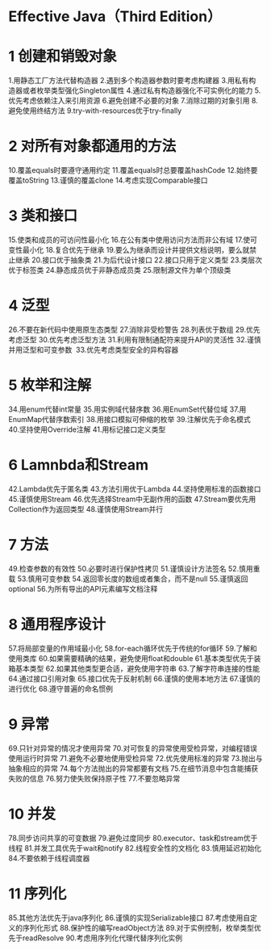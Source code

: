 # Effective Java（Third Edition）


# 1 创建和销毁对象
1.用静态工厂方法代替构造器
2.遇到多个构造器参数时要考虑构建器
3.用私有构造器或者枚举类型强化Singleton属性
4.通过私有构造器强化不可实例化的能力
5.优先考虑依赖注入来引用资源
6.避免创建不必要的对象
7.消除过期的对象引用
8.避免使用终结方法
9.try-with-resources优于try-finally

# 2 对所有对象都通用的方法
10.覆盖equals时要遵守通用约定
11.覆盖equals时总要覆盖hashCode
12.始终要覆盖toString
13.谨慎的覆盖clone
14.考虑实现Comparable接口
# 3 类和接口
15.使类和成员的可访问性最小化
16.在公有类中使用访问方法而非公有域
17.使可变性最小化
18.复合优先于继承
19.要么为继承而设计并提供文档说明，要么就禁止继承
20.接口优于抽象类
21.为后代设计接口
22.接口只用于定义类型
23.类层次优于标签类
24.静态成员优于非静态成员类
25.限制源文件为单个顶级类
# 4 泛型
26.不要在新代码中使用原生态类型
27.消除非受检警告
28.列表优于数组
29.优先考虑泛型
30.优先考虑泛型方法
31.利用有限制通配符来提升API的灵活性
32.谨慎并用泛型和可变参数
​    33.优先考虑类型安全的异构容器
# 5 枚举和注解
34.用enum代替int常量
35.用实例域代替序数
36.用EnumSet代替位域
37.用EnumMap代替序数索引
38.用接口模拟可伸缩的枚举
39.注解优先于命名模式
40.坚持使用Override注解
41.用标记接口定义类型
# 6 Lamnbda和Stream
42.Lambda优先于匿名类
43.方法引用优于Lambda
44.坚持使用标准的函数接口
45.谨慎使用Stream
46.优先选择Stream中无副作用的函数
47.Stream要优先用Collection作为返回类型
48.谨慎使用Stream并行
# 7 方法
49.检查参数的有效性
50.必要时进行保护性拷贝
51.谨慎设计方法签名
52.慎用重载
53.慎用可变参数
54.返回零长度的数组或者集合，而不是null
55.谨慎返回optional
56.为所有导出的API元素编写文档注释
# 8 通用程序设计
57.将局部变量的作用域最小化
58.for-each循环优先于传统的for循环
59.了解和使用类库
60.如果需要精确的结果，避免使用float和double
61.基本类型优先于装箱基本类型
62.如果其他类型更合适，避免使用字符串
63.了解字符串连接的性能
64.通过接口引用对象
65.接口优先于反射机制
66.谨慎的使用本地方法
67.谨慎的进行优化
68.遵守普遍的命名惯例
# 9 异常
69.只针对异常的情况才使用异常
70.对可恢复的异常使用受检异常，对编程错误使用运行时异常
71.避免不必要地使用受检异常
72.优先使用标准的异常
73.抛出与抽象相应的异常
74.每个方法抛出的异常都要有文档
75.在细节消息中包含能捕获失败的信息
76.努力使失败保持原子性
77.不要忽略异常
# 10 并发
78.同步访问共享的可变数据
79.避免过度同步
80.executor、task和stream优于线程
81.并发工具优先于wait和notify
82.线程安全性的文档化
83.慎用延迟初始化
84.不要依赖于线程调度器
# 11 序列化
85.其他方法优先于java序列化
86.谨慎的实现Serializable接口
87.考虑使用自定义的序列化形式
88.保护性的编写readObject方法
89.对于实例控制，枚举类型优先于readResolve
90.考虑用序列化代理代替序列化实例